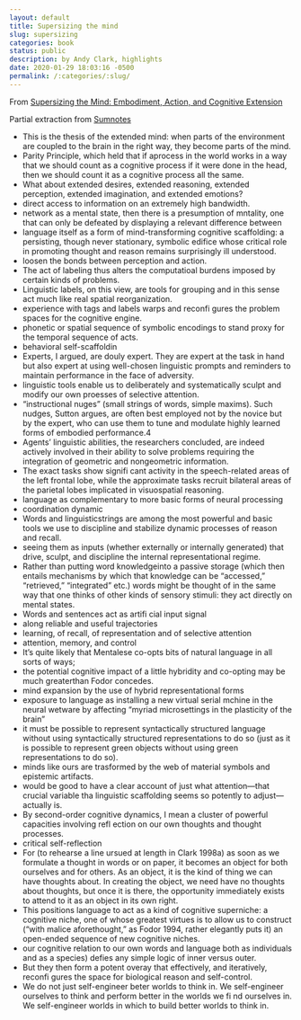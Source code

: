 ```yaml
---
layout: default
title: Supersizing the mind
slug: supersizing
categories: book
status: public
description: by Andy Clark, highlights
date: 2020-01-29 18:03:16 -0500
permalink: /:categories/:slug/
---
```


From [Supersizing the Mind: Embodiment, Action, and Cognitive Extension](https://global.oup.com/academic/product/supersizing-the-mind-9780195333213?cc=us&lang=en&)

Partial extraction from [Sumnotes](https://www.sumnotes.net/viewer.php)

- This is the thesis of the extended mind: when parts of the environment are coupled to the brain in the right way, they become parts of the mind.
- Parity Principle, which held that if aprocess in the world works in a way that we should count as a cognitive process if it were done in the head, then we should count it as a cognitive process all the same.
- What about extended desires, extended reasoning, extended perception, extended imagination, and extended emotions?
- direct access to information on an extremely high bandwidth.
- network as a mental state, then there is a presumption of mntality, one that can only be defeated by displaying a relevant difference between
- language itself as a form of mind-transforming cognitive scaffolding: a persisting, though never stationary, symbolic edifice whose critical role in promoting thought and reason remains surprisingly ill understood.
- loosen the bonds between perception and action.
- The act of labeling thus alters the computatioal burdens imposed by certain kinds of problems.
- Linguistic labels, on this view, are tools for grouping and in this sense act much like real spatial reorganization.
- experience with tags and labels warps and reconfi gures the problem spaces for the cognitive engine.
- phonetic or spatial sequence of symbolic encodings to stand proxy for the temporal sequence of acts.
- behavioral self-scaffoldin
- Experts, I argued, are douly expert. They are expert at the task in hand but also expert at using well-chosen linguistic prompts and reminders to maintain performance in the face of adversity.
- linguistic tools enable us to deliberately and systematically sculpt and modify our own proesses of selective attention.
- “instructional nuges” (small strings of words, simple maxims). Such nudges, Sutton argues, are often best employed not by the novice but by the expert, who can use them to tune and modulate highly learned forms of embodied performance.4
- Agents’ linguistic abilities, the researchers concluded, are indeed actively involved in their ability to solve problems requiring the integration of geometric and nongeometric information.
- The exact tasks show signifi cant activity in the speech-related areas of the left frontal lobe, while the approximate tasks recruit bilateral areas of the parietal lobes implicated in visuospatial reasoning.
- language as complementary to more basic forms of neural processing
- coordination dynamic
- Words and linguisticstrings are among the most powerful and basic tools we use to discipline and stabilize dynamic processes of reason and recall.
- seeing them as inputs (whether externally or internally generated) that drive, sculpt, and discipline the internal representational regime.
- Rather than putting word knowledgeinto a passive storage (which then entails mechanisms by which that knowledge can be “accessed,” “retrieved,” “integrated” etc.) words might be thought of in the same way that one thinks of other kinds of sensory stimuli: they act directly on mental states.
- Words and sentences act as artifi cial input signal
- along reliable and useful trajectories
- learning, of recall, of representation and of selective attention
- attention, memory, and control
- It’s quite likely that Mentalese co-opts bits of natural language in all sorts of ways;
- the potential cognitive impact of a little hybridity and co-opting may be much greaterthan Fodor concedes.
- mind expansion by the use of hybrid representational forms
- exposure to language as installing a new virtual serial mchine in the neural wetware by affecting “myriad microsettings in the plasticity of the brain”
- it must be possible to represent syntactically structured language without using syntactically structured representations to do so (just as it is possible to represent green objects without using green representations to do so).
- minds like ours are trasformed by the web of material symbols and epistemic artifacts.
- would be good to have a clear account of just what attention—that crucial variable tha linguistic scaffolding seems so potently to adjust—actually is.
- By second-order cognitive dynamics, I mean a cluster of powerful capacities involving refl ection on our own thoughts and thought processes.
- critical self-reflection
- For (to rehearse a line ursued at length in Clark 1998a) as soon as we formulate a thought in words or on paper, it becomes an object for both ourselves and for others. As an object, it is the kind of thing we can have thoughts about. In creating the object, we need have no thoughts about thoughts, but once it is there, the opportunity immediately exists to attend to it as an object in its own right.
- This positions language to act as a kind of cognitive superniche: a cognitive niche, one of whose greatest virtues is to allow us to construct (“with malice aforethought,” as Fodor 1994, rather elegantly puts it) an open-ended sequence of new cognitive niches.
- our cognitive relation to our own words and language both as individuals and as a species) defies any simple logic of inner versus outer.
- But they then form a potent overay that effectively, and iteratively, reconfi gures the space for biological reason and self-control.
- We do not just self-engineer beter worlds to think in. We self-engineer ourselves to think and perform better in the worlds we fi nd ourselves in. We self-engineer worlds in which to build better worlds to think in.
